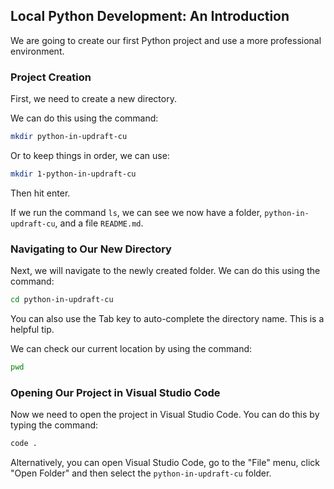 ## Local Python Development: An Introduction

We are going to create our first Python project and use a more professional environment.

### Project Creation

First, we need to create a new directory. 

We can do this using the command:

```bash
mkdir python-in-updraft-cu
```

Or to keep things in order, we can use:

```bash
mkdir 1-python-in-updraft-cu
```

Then hit enter.

If we run the command `ls`, we can see we now have a folder, `python-in-updraft-cu`, and a file `README.md`.

### Navigating to Our New Directory

Next, we will navigate to the newly created folder. We can do this using the command:

```bash
cd python-in-updraft-cu
```

You can also use the Tab key to auto-complete the directory name. This is a helpful tip. 

We can check our current location by using the command:

```bash
pwd
```

### Opening Our Project in Visual Studio Code

Now we need to open the project in Visual Studio Code. You can do this by typing the command:

```bash
code .
```

Alternatively, you can open Visual Studio Code, go to the "File" menu, click "Open Folder" and then select the `python-in-updraft-cu` folder. 
